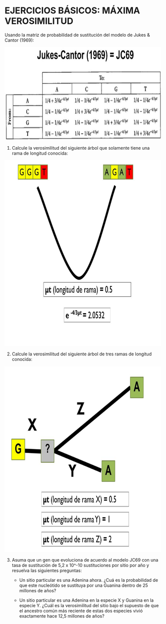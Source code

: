 # EJERCICIOS BÁSICOS: MÁXIMA VEROSIMILITUD

Usando la matriz de probabilidad de sustitución del modelo de Jukes & Cantor (1969):

<p align="center">
  <img src="https://github.com/jaaguirresant/Sistematica-Filogenetica/blob/master/clase_7/p3.jpg" width="800" height="300" />
</p>

1. Calcule la verosimilitud del siguiente árbol que solamente tiene una rama de longitud conocida:

<p align="center">
  <img src="https://github.com/jaaguirresant/Sistematica-Filogenetica/blob/master/clase_7/p1.jpg" width="600" height="600" />
</p>

2. Calcule la verosimilitud del siguiente árbol de tres ramas de longitud conocida:

<p align="center">
  <img src="https://github.com/jaaguirresant/Sistematica-Filogenetica/blob/master/clase_7/p2.jpg" width="600" height="600" />
</p>

3. Asuma que un gen que evoluciona de acuerdo al modelo JC69 con una tasa de sustitución de 5,2 x 10^-10 sustituciones por sitio por año y resuelva las siguientes preguntas:

   - Un sitio particular es una Adenina ahora. ¿Cuá es la probabilidad de que este nucleótido se sustituya por una Guanina dentro de 25 millones de años?
   
   - Un sitio particular es una Adenina en la especie X y Guanina en la especie Y. ¿Cuál es la verosimilitud del sitio bajo el supuesto de que el ancestro común más reciente de estas dos especies vivió exactamente hace 12,5 millones de años?
